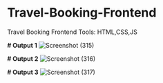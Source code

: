 # Travel-Booking-Frontend
Travel Booking Frontend Tools: HTML,CSS,JS

<b># Output 1</b>
![Screenshot (315)](https://github.com/Rajesh-Mohanta/Travel-Booking-Frontend/assets/116511103/ad6f1a32-2087-4e93-a45c-856a4a700b8d)

<b># Output 2</b>
![Screenshot (316)](https://github.com/Rajesh-Mohanta/Travel-Booking-Frontend/assets/116511103/d3c793a3-be36-4012-ab91-6b32ccc0eaa5)

<b># Output 3</b>
![Screenshot (317)](https://github.com/Rajesh-Mohanta/Travel-Booking-Frontend/assets/116511103/c672fa1a-7c83-492f-a85d-4a0190c0851b)
